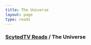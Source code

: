 ```yaml
---
title: The Universe
layout: page
type: reads
---
```



### [ScytedTV Reads](../) / The Universe

<div id="nameChange"></div>

<body>
    <div id="story-content"></div>
    <script src="https://api.scyted.tv/website/reads-api/nameChange.js"></script>
    <script src="https://api.scyted.tv/website/reads-api/replaceText.js"></script>
</body>